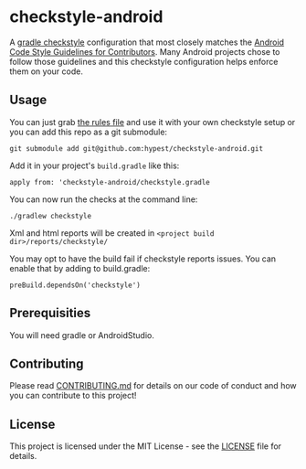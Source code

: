 # checkstyle-android

A [gradle checkstyle](https://docs.gradle.org/current/userguide/checkstyle_plugin.html) configuration that most closely matches the [Android Code Style Guidelines for Contributors](https://source.android.com/source/code-style.html). Many Android projects chose to follow those guidelines and this checkstyle configuration helps enforce them on your code.

## Usage

You can just grab [the rules file](config/checkstyle.xml) and use it with your own checkstyle setup or you can add this repo as a git submodule:
```
git submodule add git@github.com:hypest/checkstyle-android.git
```
Add it in your project's `build.gradle` like this:
```
apply from: 'checkstyle-android/checkstyle.gradle
```
You can now run the checks at the command line:
```
./gradlew checkstyle
```
Xml and html reports will be created in `<project build dir>/reports/checkstyle/`

You may opt to have the build fail if checkstyle reports issues. You can enable that by adding to build.gradle:
```
preBuild.dependsOn('checkstyle')
```
## Prerequisities

You will need gradle or AndroidStudio.

## Contributing

Please read [CONTRIBUTING.md](CONTRIBUTING.md) for details on our code of conduct and how you can contribute to this project!

## License

This project is licensed under the MIT License - see the [LICENSE](LICENSE) file for details.

